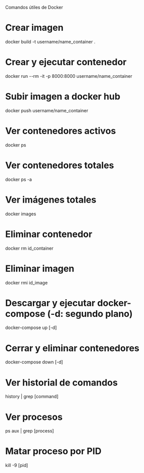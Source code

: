 Comandos útiles de Docker

# Crear imagen
docker build -t username/name_container .

# Crear y ejecutar contenedor
docker run --rm -it -p 8000:8000 username/name_container

# Subir imagen a docker hub
docker push username/name_container

# Ver contenedores activos
docker ps

# Ver contenedores totales
docker ps -a

# Ver imágenes totales
docker images

# Eliminar contenedor
docker rm id_container

# Eliminar imagen
docker rmi id_image

# Descargar y ejecutar docker-compose (-d: segundo plano)
docker-compose up [-d] 

# Cerrar y eliminar contenedores
docker-compose down [-d]

# Ver historial de comandos
history | grep [command]

# Ver procesos
ps aux | grep [process]

# Matar proceso por PID
kill -9 [pid]
